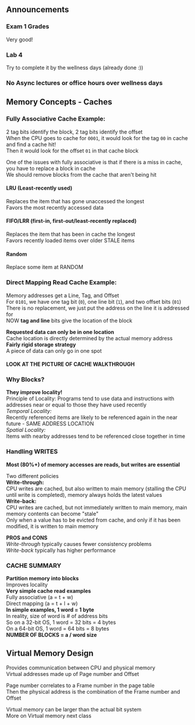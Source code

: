 ## Announcements
### Exam 1 Grades
Very good!
### Lab 4
Try to complete it by the wellness days (already done :))  
### No Async lectures or office hours over wellness days

## Memory Concepts - Caches
### Fully Associative Cache Example:
2 tag bits identify the block, 2 tag bits identify the
offset  
When the CPU goes to cache for `0001`, it would look for the
tag `00` in cache and find a cache hit!  
Then it would look for the offset `01` in that cache block  

One of the issues with fully associative is that if there is
a miss in cache, you have to replace a block in cache  
We should remove blocks from the cache that aren't being hit  

#### LRU (Least-recently used)
Replaces the item that has gone unaccessed the longest  
Favors the most recently accessed data  

#### FIFO/LRR (first-in, first-out/least-recently replaced)
Replaces the item that has been in cache the longest  
Favors recently loaded items over older STALE items  

#### Random
Replace some item at RANDOM  

### Direct Mapping Read Cache Example:
Memory addresses get a Line, Tag, and Offset  
For `0101`, we have one tag bit (`0`), one line bit (`1`),
and two offset bits (`01`)  
There is no replacement, we just put the address on the line
it is addressed for  
NOW **tag and line** bits give the location of the block  

**Requested data can only be in one location**  
Cache location is directly determined by the actual memory
address  
**Fairly rigid storage strategy**  
A piece of data can only go in one spot  

#### LOOK AT THE PICTURE OF CACHE WALKTHROUGH

### Why Blocks?
**They improve locality!**  
Principle of Locality: Programs tend to use data and
instructions with addresses near or equal to those they have
used recently  
*Temporal Locality:*  
Recently referenced items are likely to be referenced again
in the near future - SAME ADDRESS LOCATION  
*Spatial Locality:*  
Items with nearby addresses tend to be referenced close
together in time  

### Handling WRITES
**Most (80%+) of memory accesses are reads, but writes are
essential**  

Two different policies  
**Write-through:**  
CPU writes are cached, but also written to main memory
(stalling the CPU until write is completed), memory always
holds the latest values  
**Write-back:**  
CPU writes are cached, but not immediately written to main
memory, main memory contents can become "stale"  
Only when a value has to be evicted from cache, and only if
it has been modified, it is written to main memory  

**PROS and CONS**  
*Write-through* typically causes fewer consistency problems  
*Write-back* typically has higher performance  

### CACHE SUMMARY
**Partition memory into blocks**  
Improves locality  
**Very simple cache read examples**  
Fully associative (a = t + w)  
Direct mapping (a = t + l + w)  
**In simple examples, 1 word = 1 byte**  
In reality, size of word is # of address bits  
So on a 32-bit OS, 1 word = 32 bits = 4 bytes  
On a 64-bit OS, 1 word = 64 bits = 8 bytes  
**NUMBER OF BLOCKS = a / word size**  

## Virtual Memory Design
Provides communication between CPU and physical memory  
Virtual addresses made up of Page number and Offset  

Page number correlates to a Frame number in the page table  
Then the physical address is the combination of the Frame
number and Offset  

Virtual memory can be larger than the actual bit system  
More on Virtual memory next class
